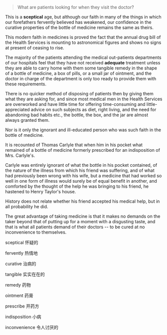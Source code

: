 > What are patients looking for when they visit the doctor?

 

This is a **sceptical** age, but although our faith in many of the things in which our forefathers fervently believed has weakened, our confidence in the curative properties of the bottle of medicine remains the same as theirs. 

This modern faith in medicines is proved the fact that the annual drug bill of the Health Services is mounting to astronomical figures and shows no signs at present of ceasing to rise. 

The majority of the patients attending the medical out-patients departments of our hospitals feel that they have not received **adequate** treatment unless they are able to carry home with them some tangible remedy in the shape of a bottle of medicine, a box of pills, or a small jar of ointment, and the doctor in charge of the department is only too ready to provide them with these requirements. 

There is no quicker method of disposing of patients then by giving them what they are asking for, and since most medical men in the Health Services are overworked and have little time for offering time-consuming and little-appreciated advice on such subjects as diet, right living, and the need for abandoning bad habits etc., the bottle, the box, and the jar are almost always granted them.

 

Nor is it only the ignorant and ill-educated person who was such faith in the bottle of medicine. 

It is recounted of Thomas Carlyle that when him in his pocket what remained of a bottle of medicine formerly prescribed for an indisposition of Mrs. Carlyle's. 

Carlyle was entirely ignorant of what the bottle in his pocket contained, of the nature of the illness from which his friend was suffering, and of what had previously been wrong with his wife, but a medicine that had worked so well in one form of illness would surely be of equal benefit in another, and comforted by the thought of the help he was bringing to his friend, he hastened to Henry Taylor's house. 

History does not relate whether his friend accepted his medical help, but in all probability he did. 

The great advantage of taking medicine is that it makes no demands on the taker beyond that of putting up for a moment with a disgusting taste, and that is what all patients demand of their doctors -- to be cured at no inconvenience to themselves.



sceptical 怀疑的

fervently 热情地

curative 治病的

tangible 实实在在的

remedy  药物

ointment  药膏

prescribe 开药方

indisposition 小病

inconvenience 令人讨厌的
